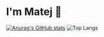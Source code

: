 # I'm Matej 👋

[![Anurag's GitHub stats](https://github-readme-stats.vercel.app/api?username=Matejejko&theme=radical&show_icons=true)](https://github.com/Matejejko/github-readme-stats)
![Top Langs](https://github-readme-stats.vercel.app/api/top-langs/?username=Matejejko&layout=compact)
